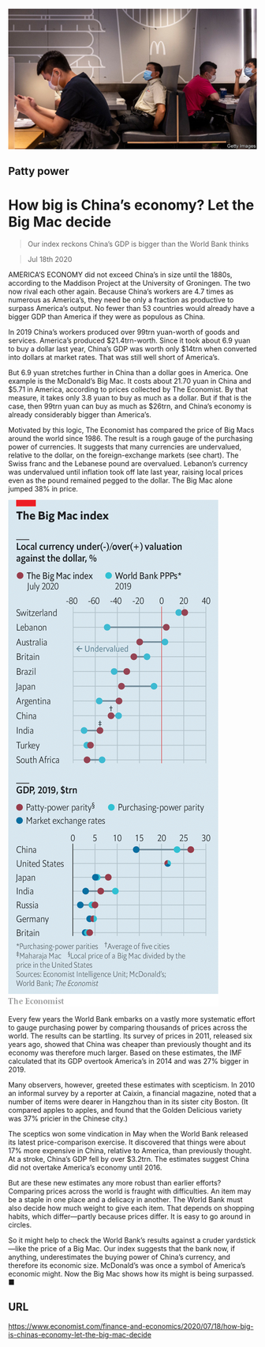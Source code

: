 ![](./images/20200718_FNP501.jpg)

## Patty power

# How big is China’s economy? Let the Big Mac decide

> Our index reckons China’s GDP is bigger than the World Bank thinks

> Jul 18th 2020

AMERICA’S ECONOMY did not exceed China’s in size until the 1880s, according to the Maddison Project at the University of Groningen. The two now rival each other again. Because China’s workers are 4.7 times as numerous as America’s, they need be only a fraction as productive to surpass America’s output. No fewer than 53 countries would already have a bigger GDP than America if they were as populous as China.

In 2019 China’s workers produced over 99trn yuan-worth of goods and services. America’s produced $21.4trn-worth. Since it took about 6.9 yuan to buy a dollar last year, China’s GDP was worth only $14trn when converted into dollars at market rates. That was still well short of America’s.

But 6.9 yuan stretches further in China than a dollar goes in America. One example is the McDonald’s Big Mac. It costs about 21.70 yuan in China and $5.71 in America, according to prices collected by The Economist. By that measure, it takes only 3.8 yuan to buy as much as a dollar. But if that is the case, then 99trn yuan can buy as much as $26trn, and China’s economy is already considerably bigger than America’s.

Motivated by this logic, The Economist has compared the price of Big Macs around the world since 1986. The result is a rough gauge of the purchasing power of currencies. It suggests that many currencies are undervalued, relative to the dollar, on the foreign-exchange markets (see chart). The Swiss franc and the Lebanese pound are overvalued. Lebanon’s currency was undervalued until inflation took off late last year, raising local prices even as the pound remained pegged to the dollar. The Big Mac alone jumped 38% in price.

![](./images/20200718_FNC481.png)

Every few years the World Bank embarks on a vastly more systematic effort to gauge purchasing power by comparing thousands of prices across the world. The results can be startling. Its survey of prices in 2011, released six years ago, showed that China was cheaper than previously thought and its economy was therefore much larger. Based on these estimates, the IMF calculated that its GDP overtook America’s in 2014 and was 27% bigger in 2019.

Many observers, however, greeted these estimates with scepticism. In 2010 an informal survey by a reporter at Caixin, a financial magazine, noted that a number of items were dearer in Hangzhou than in its sister city Boston. (It compared apples to apples, and found that the Golden Delicious variety was 37% pricier in the Chinese city.)

The sceptics won some vindication in May when the World Bank released its latest price-comparison exercise. It discovered that things were about 17% more expensive in China, relative to America, than previously thought. At a stroke, China’s GDP fell by over $3.2trn. The estimates suggest China did not overtake America’s economy until 2016.

But are these new estimates any more robust than earlier efforts? Comparing prices across the world is fraught with difficulties. An item may be a staple in one place and a delicacy in another. The World Bank must also decide how much weight to give each item. That depends on shopping habits, which differ—partly because prices differ. It is easy to go around in circles.

So it might help to check the World Bank’s results against a cruder yardstick—like the price of a Big Mac. Our index suggests that the bank now, if anything, underestimates the buying power of China’s currency, and therefore its economic size. McDonald’s was once a symbol of America’s economic might. Now the Big Mac shows how its might is being surpassed. ■

## URL

https://www.economist.com/finance-and-economics/2020/07/18/how-big-is-chinas-economy-let-the-big-mac-decide
